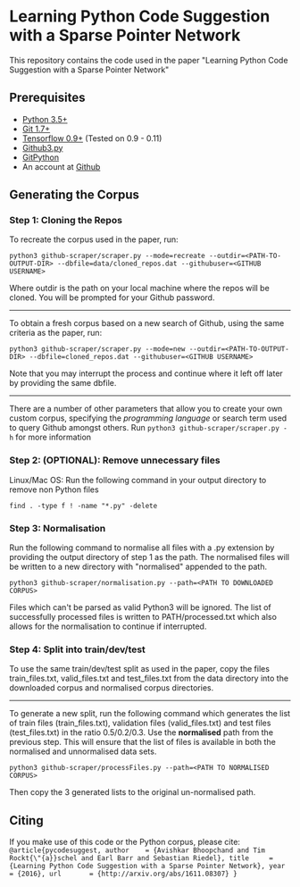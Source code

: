 # Learning Python Code Suggestion with a Sparse Pointer Network

This repository contains the code used in the paper "Learning Python Code Suggestion with a Sparse Pointer Network"

## Prerequisites
* [Python 3.5+](https://www.python.org/)
* [Git 1.7+](https://git-scm.com/)
* [Tensorflow 0.9+](www.tensorflow.org) (Tested on 0.9 - 0.11)
* [Github3.py](https://github3py.readthedocs.io/en/master/)
* [GitPython](http://gitpython.readthedocs.io/en/stable/intro.html)
* An account at [Github](https://github.com)

## Generating the Corpus
### Step 1: Cloning the Repos
To recreate the corpus used in the paper, run:

`python3 github-scraper/scraper.py --mode=recreate --outdir=<PATH-TO-OUTPUT-DIR> --dbfile=data/cloned_repos.dat --githubuser=<GITHUB USERNAME>`

Where outdir is the path on your local machine where the repos will be cloned. You will be prompted for your Github password.

---

To obtain a fresh corpus based on a new search of Github, using the same criteria as the paper, run:

`python3 github-scraper/scraper.py --mode=new --outdir=<PATH-TO-OUTPUT-DIR> --dbfile=cloned_repos.dat --githubuser=<GITHUB USERNAME>`

Note that you may interrupt the process and continue where it left off later by providing the same dbfile. 

---

There are a number of other parameters that allow you to create your own custom corpus, specifying the *programming language* or search term used to query Github amongst others. Run  `python3 github-scraper/scraper.py -h` for more information

### Step 2: (OPTIONAL): Remove unnecessary files
Linux/Mac OS: Run the following command in your output directory to remove non Python files

`find . -type f ! -name "*.py" -delete`

### Step 3: Normalisation
Run the following command to normalise all files with a .py extension by providing the output directory of step 1 as the path. The normalised files will be written to a new directory with "normalised" appended to the path. 

`python3 github-scraper/normalisation.py --path=<PATH TO DOWNLOADED CORPUS>`

Files which can't be parsed as valid Python3 will be ignored. The list of successfully processed files is written to PATH/processed.txt which also allows for the normalisation to continue if interrupted. 

### Step 4: Split into train/dev/test
To use the same train/dev/test split as used in the paper, copy the files train_files.txt, valid_files.txt and test_files.txt from the data directory into the downloaded corpus and normalised corpus directories.

---

To generate a new split, run the following command which generates the list of train files (train_files.txt), validation files (valid_files.txt) and test files (test_files.txt) in the ratio 0.5/0.2/0.3. Use the **normalised** path from the previous step. This will ensure that the list of files is available in both the normalised and unnormalised data sets. 

`python3 github-scraper/processFiles.py --path=<PATH TO NORMALISED CORPUS>`

Then copy the 3 generated lists to the original un-normalised path. 

## Citing
If you make use of this code or the Python corpus, please cite:
`
@article{pycodesuggest,
  author    = {Avishkar Bhoopchand and
               Tim Rockt{\"{a}}schel and
               Earl Barr and
               Sebastian Riedel},
  title     = {Learning Python Code Suggestion with a Sparse Pointer Network},
  year      = {2016},
  url       = {http://arxiv.org/abs/1611.08307}
}
`

